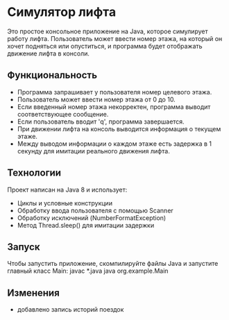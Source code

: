 # Симулятор лифта

Это простое консольное приложение на Java, которое симулирует работу лифта. Пользователь может ввести номер этажа, на который он хочет подняться или опуститься, и программа будет отображать движение лифта в консоли.

## Функциональность

- Программа запрашивает у пользователя номер целевого этажа.
- Пользователь может ввести номер этажа от 0 до 10.
- Если введенный номер этажа некорректен, программа выводит соответствующее сообщение.
- Если пользователь вводит 'q', программа завершается.
- При движении лифта на консоль выводится информация о текущем этаже.
- Между выводом информации о каждом этаже есть задержка в 1 секунду для имитации реального движения лифта.

## Технологии

Проект написан на Java 8 и использует:

- Циклы и условные конструкции
- Обработку ввода пользователя с помощью Scanner
- Обработку исключений (NumberFormatException)
- Метод Thread.sleep() для имитации задержки

## Запуск

Чтобы запустить приложение, скомпилируйте файлы Java и запустите главный класс Main:
javac *.java
java org.example.Main

## Изменения 

- добавлено запись историй поездок
